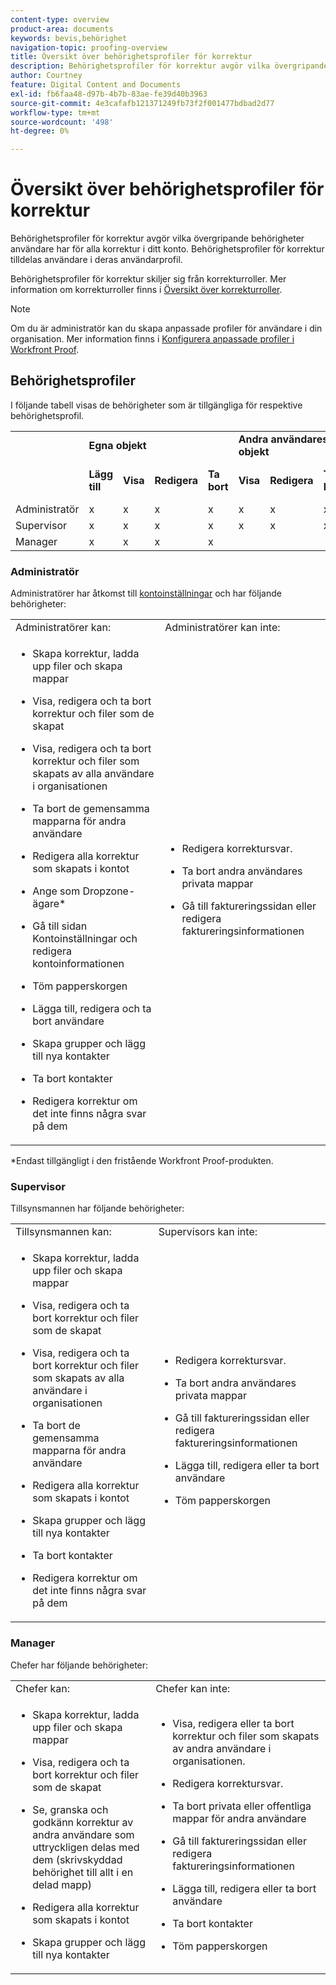 ```yaml
---
content-type: overview
product-area: documents
keywords: bevis,behörighet
navigation-topic: proofing-overview
title: Översikt över behörighetsprofiler för korrektur
description: Behörighetsprofiler för korrektur avgör vilka övergripande behörigheter användare har för alla korrektur i ditt konto. Behörighetsprofiler för korrektur tilldelas användare i deras användarprofil. Behörighetsprofiler för korrektur skiljer sig från korrekturroller.
author: Courtney
feature: Digital Content and Documents
exl-id: fb6faa48-d97b-4b7b-83ae-fe39d40b3963
source-git-commit: 4e3cafafb121371249fb73f2f001477bdbad2d77
workflow-type: tm+mt
source-wordcount: '498'
ht-degree: 0%

---
```


# Översikt över behörighetsprofiler för korrektur

<!--Audited: 12/2023-->

Behörighetsprofiler för korrektur avgör vilka övergripande behörigheter användare har för alla korrektur i ditt konto. Behörighetsprofiler för korrektur tilldelas användare i deras användarprofil.

Behörighetsprofiler för korrektur skiljer sig från korrekturroller. Mer information om korrekturroller finns i [Översikt över korrekturroller](../../../review-and-approve-work/proofing/proofing-overview/proof-roles.md).

>[!NOTE]
>
>Om du är administratör kan du skapa anpassade profiler för användare i din organisation. Mer information finns i [Konfigurera anpassade profiler i Workfront Proof](../../../workfront-proof/wp-acct-admin/account-settings/configure-custom-profiles.md).

<!--
<p data-mc-conditions="QuicksilverOrClassic.Draft mode">Consider the following about roles and permissions:</p>
-->

<!--
<ul data-mc-conditions="QuicksilverOrClassic.Draft mode">
<li> <p>Assigned profile permissions relate only to the users and items in your own account. The exception is in the case of Satellite accounts, where the Administrator and Billing Administrator for the main (hub) accounts can access and manage the account settings and billing of those accounts from the hub account level.</p> </li>
<li> <p>Billing Administrators and Administrators can delete users. This can only be done in Account settings.</p> </li>
<li>When Billing Administrators and Administrators view proofs that are owned by other users in their account, they view them with the role of a Reviewer.</li>
<li>Using the Read Only role, Billing Administrators and Administrators can access proofs in folders shared with them or in folders created by them. </li>
</ul>
-->

## Behörighetsprofiler

I följande tabell visas de behörigheter som är tillgängliga för respektive behörighetsprofil.

<table>
  <tr>
   <td colspan="1" ><strong></strong>
   </td>
   <td colspan="4" ><strong>Egna objekt</strong>
   </td>
   <td colspan="3" ><strong>Andra användares objekt</strong>
   </td>
   <td><strong>Admin</strong>
   </td>
  </tr>
  <tr>
   <td>
   </td>
   <td><strong>Lägg till</strong>
   </td>
   <td><strong>Visa</strong>
   </td>
   <td><strong>Redigera</strong>
   </td>
   <td><strong>Ta bort</strong>
   </td>
   <td><strong>Visa</strong>
   </td>
   <td><strong>Redigera</strong>
   </td>
   <td><strong>Ta bort</strong>
   </td>
   <td><strong>Redigera och ta bort</strong>
   </td>
  </tr>
  <tr>
   <td>Administratör
   </td>
   <td>x
   </td>
   <td>x
   </td>
   <td>x
   </td>
   <td>x
   </td>
   <td>x
   </td>
   <td>x
   </td>
   <td>x
   </td>
   <td>x
   </td>
  </tr>
  <tr>
   <td>Supervisor
   </td>
   <td>x
   </td>
   <td>x
   </td>
   <td>x
   </td>
   <td>x
   </td>
   <td>x
   </td>
   <td>x
   </td>
   <td>x
   </td>
   <td>
   </td>
  </tr>
  <tr>
   <td>Manager
   </td>
   <td>x
   </td>
   <td>x
   </td>
   <td>x
   </td>
   <td>x
   </td>
   <td>
   </td>
   <td>
   </td>
   <td>
   </td>
   <td>
   </td>
  </tr>
</table>

### Administratör

Administratörer har åtkomst till [kontoinställningar](https://support.workfront.com/hc/en-us/sections/115000912147-Account-Settings) och har följande behörigheter:

<table style="table-layout:auto"> 
 <col> 
 <col> 
 <tbody> 
  <tr> 
   <td>Administratörer kan:</td> 
   <td>Administratörer kan inte:</td> 
  </tr> 
  <tr> 
   <td> 
    <ul> 
     <li> <p>Skapa korrektur, ladda upp filer och skapa mappar</p> </li> 
     <li> <p>Visa, redigera och ta bort korrektur och filer som de skapat</p> </li> 
     <li> <p>Visa, redigera och ta bort korrektur och filer som skapats av alla användare i organisationen</p> </li> 
     <li> <p>Ta bort de gemensamma mapparna för andra användare</p> </li> 
     <li> <p>Redigera alla korrektur som skapats i kontot</p> </li> 
     <li> <p>Ange som Dropzone-ägare*</p> </li> 
     <li> <p>Gå till sidan Kontoinställningar och redigera kontoinformationen</p> </li> 
     <li> <p>Töm papperskorgen</p> </li> 
     <li> <p>Lägga till, redigera och ta bort användare</p> </li> 
     <li> <p>Skapa grupper och lägg till nya kontakter</p> </li> 
     <li> <p>Ta bort kontakter</p> </li> 
     <li> <p>Redigera korrektur om det inte finns några svar på dem</p> </li> 
    </ul> </td> 
   <td> 
    <ul> 
     <li> <p>Redigera korrektursvar.</p> </li> 
     <li> <p>Ta bort andra användares privata mappar</p> </li> 
     <li> <p>Gå till faktureringssidan eller redigera faktureringsinformationen</p> </li> 
    </ul> </td> 
  </tr> 
 </tbody> 
</table>

&#42;Endast tillgängligt i den fristående Workfront Proof-produkten.

### Supervisor

Tillsynsmannen har följande behörigheter:

<table style="table-layout:auto"> 
 <col> 
 <col> 
 <tbody> 
  <tr> 
   <td>Tillsynsmannen kan:</td> 
   <td>Supervisors kan inte:</td> 
  </tr> 
  <tr> 
   <td> 
    <ul> 
     <li> <p>Skapa korrektur, ladda upp filer och skapa mappar</p> </li> 
     <li> <p>Visa, redigera och ta bort korrektur och filer som de skapat</p> </li> 
     <li> <p>Visa, redigera och ta bort korrektur och filer som skapats av alla användare i organisationen</p> </li> 
     <li> <p>Ta bort de gemensamma mapparna för andra användare</p> </li> 
     <li> <p>Redigera alla korrektur som skapats i kontot</p> </li> 
     <li> <p>Skapa grupper och lägg till nya kontakter</p> </li> 
     <li> <p>Ta bort kontakter</p> </li> 
     <li> <p>Redigera korrektur om det inte finns några svar på dem</p> </li> 
    </ul> </td> 
   <td> 
    <ul> 
     <li> <p>Redigera korrektursvar.</p> </li> 
     <li> <p>Ta bort andra användares privata mappar</p> </li> 
     <li> <p>Gå till faktureringssidan eller redigera faktureringsinformationen</p> </li> 
     <li> <p>Lägga till, redigera eller ta bort användare</p> </li> 
     <li> <p>Töm papperskorgen</p> </li> 
    </ul> </td> 
  </tr> 
 </tbody> 
</table>

### Manager

Chefer har följande behörigheter:

<table style="table-layout:auto"> 
 <col> 
 <col> 
 <tbody> 
  <tr> 
   <td>Chefer kan:</td> 
   <td>Chefer kan inte:</td> 
  </tr> 
  <tr> 
   <td> 
    <ul> 
     <li> <p>Skapa korrektur, ladda upp filer och skapa mappar</p> </li> 
     <li> <p>Visa, redigera och ta bort korrektur och filer som de skapat</p> </li> 
     <li> <p>Se, granska och godkänn korrektur av andra användare som uttryckligen delas med dem (skrivskyddad behörighet till allt i en delad mapp)</p> </li> 
     <li> <p>Redigera alla korrektur som skapats i kontot</p> </li> 
     <li> <p>Skapa grupper och lägg till nya kontakter</p> </li> 
    </ul> </td> 
   <td> 
    <ul> 
     <li> <p>Visa, redigera eller ta bort korrektur och filer som skapats av andra användare i organisationen. </p> </li><li><p>Redigera korrektursvar.</p> </li> 
     <li> <p>Ta bort privata eller offentliga mappar för andra användare</p> </li> 
     <li> <p>Gå till faktureringssidan eller redigera faktureringsinformationen</p> </li> 
     <li> <p>Lägga till, redigera eller ta bort användare</p> </li> 
     <li> <p> Ta bort kontakter</p> </li> 
     <li> <p>Töm papperskorgen</p> </li> 
    </ul> </td> 
  </tr> 
 </tbody> 
</table>

<!--
<h3 data-mc-conditions="QuicksilverOrClassic.Draft mode">Observer</h3>
-->

<!--
<p data-mc-conditions="QuicksilverOrClassic.Draft mode">Observers have the following permissions:</p>
-->

<!--
<p data-mc-conditions="QuicksilverOrClassic.Draft mode"> <img src="assets/cleaner2.png">Can see, review, and approve proofs of other users that are explicitly shared with them (Read-only rights to everything in a shared folder). For more information, see <a href="../../../workfront-proof/wp-work-proofsfiles/share-proofs-and-files/manage-proof-roles.md" class="MCXref xref">Manage Proof Roles in Workfront Proof</a>.</p>
-->

<!--
<p data-mc-conditions="QuicksilverOrClassic.Draft mode"> <img src="assets/cleaner2.png">Can view files that are explicitly shared with them. </p>
-->

<!--
<p data-mc-conditions="QuicksilverOrClassic.Draft mode"> <img src="assets/no2.png">Cannot create proofs, upload files, and create folders. For more information, see <a href="../../../workfront-proof/wp-work-proofsfiles/create-proofs-and-files/upload-files-web-content.md" class="MCXref xref">Upload Files and Web Content to Workfront Proof</a>.</p>
-->

<!--
<p data-mc-conditions="QuicksilverOrClassic.Draft mode"> <img src="assets/no2.png">Cannot view, edit, or delete proofs and files created by other users in the organization.</p>
-->

<!--
<p data-mc-conditions="QuicksilverOrClassic.Draft mode"> <img src="assets/no2.png">Cannot edit proofs or replies.</p>
-->

<!--
<p data-mc-conditions="QuicksilverOrClassic.Draft mode"> <img src="assets/no2.png">Cannot delete any items created in the organization.</p>
-->

<!--
<p data-mc-conditions="QuicksilverOrClassic.Draft mode"> <img src="assets/no2.png">Cannot access the Billing page or Account settings. For more information, see <a href="../../../workfront-proof/wp-billingsettings/manage-your-billing/wp-billing-page.md" class="MCXref xref">The Workfront Proof Billing Page</a> and <a href="../../../workfront-proof/wp-acct-admin/account-settings/account-settings.md" class="MCXref xref">Account settings in Workfront Proof</a>.</p>
-->

<!--
<p data-mc-conditions="QuicksilverOrClassic.Draft mode"> <img src="assets/no2.png">Cannot be set as the Dropzone owner. For more information, see <a href="../../../workfront-proof/wp-acct-admin/account-settings/configure-dropzone-in-wp.md" class="MCXref xref">Configure the dropzone in Workfront Proof</a>.</p>
-->

<!--
<p data-mc-conditions="QuicksilverOrClassic.Draft mode"> <img src="assets/no2.png">Cannot empty the trash. For more information, see <a href="../../../workfront-proof/wp-work-proofsfiles/manage-your-work/restore-and-empty-trash.md" class="MCXref xref">Restore and Empty the Trash in Workfront Proof</a>.</p>
-->

<!--
<p data-mc-conditions="QuicksilverOrClassic.Draft mode"> <img src="assets/no2.png">Cannot add, edit, or delete users. </p>
-->

<!--
<p data-mc-conditions="QuicksilverOrClassic.Draft mode"> <img src="assets/no2.png">Cannot create groups or add new contacts. </p>
-->

<!--
<p data-mc-conditions="QuicksilverOrClassic.Draft mode"> <img src="assets/no2.png">Cannot delete contacts. </p>
-->


><!--
><p data-mc-conditions="QuicksilverOrClassic.Draft mode">Menus and functions available to Observers are limited. </p>>
>-->
>  <!--
>  <li data-mc-conditions="QuicksilverOrClassic.Draft mode">Observers do not see the Header menu or the green New menu in their Dashboard</li>>
>  -->
>  <!--
>  <li data-mc-conditions="QuicksilverOrClassic.Draft mode">Observers do not see the following links in their Settings: Account settings, Billing </li>>
>  -->

<!--
<h3 data-mc-conditions="QuicksilverOrClassic.Draft mode">Guest</h3>
-->

<!--
<p data-mc-conditions="QuicksilverOrClassic.Draft mode">The Guest profile is used to give access to proofs for reviewers who do not have their own Workfront Proof account. Guests can access proofs shared with them directly via their personal email notifications.</p>
-->

<!--
<p data-mc-conditions="QuicksilverOrClassic.Draft mode"> <img src="assets/cleaner2.png">Can view, review, and approve proofs that are explicitly shared with them.</p>
-->

<!--
<p data-mc-conditions="QuicksilverOrClassic.Draft mode"> <img src="assets/cleaner2.png">Can view files that are explicitly shared with them.</p>
-->

<!--
<p data-mc-conditions="QuicksilverOrClassic.Draft mode"> <img src="assets/no2.png">Cannot access the Dashboard.</p>
-->

<!--
<p data-mc-conditions="QuicksilverOrClassic.Draft mode"> <img src="assets/no2.png">Cannot have folders shared with them. For more information, see <a href="../../../workfront-proof/wp-work-proofsfiles/organize-your-work/manage-folders.md" class="MCXref xref">Manage Folders in Workfront Proof</a>.</p>
-->

<!--
<p data-mc-conditions="QuicksilverOrClassic.Draft mode"> <img src="assets/no2.png">Cannot be added as Authors or Moderators to the proofs. For more information, see <a href="../../../workfront-proof/wp-work-proofsfiles/share-proofs-and-files/manage-proof-roles.md" class="MCXref xref">Manage Proof Roles in Workfront Proof</a>.</p>
-->

<!--
<note type="note">
 Guests are not Workfront Proof users, so they cannot see all the proofs shared with them in their own Dashboard.
</note>
-->
